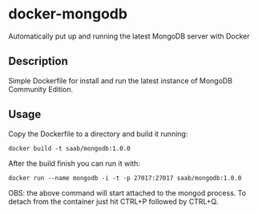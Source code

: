 # docker-mongodb
Automatically put up and running the latest MongoDB server with Docker

## Description
Simple Dockerfile for install and run the latest instance of MongoDB Community Edition.

## Usage
Copy the Dockerfile to a directory and build it running:

```
docker build -t saab/mongodb:1.0.0
```

After the build finish you can run it with:

```
docker run --name mongodb -i -t -p 27017:27017 saab/mongodb:1.0.0
```

OBS: the above command will start attached to the mongod process. To detach from the container just hit CTRL+P followed by CTRL+Q.